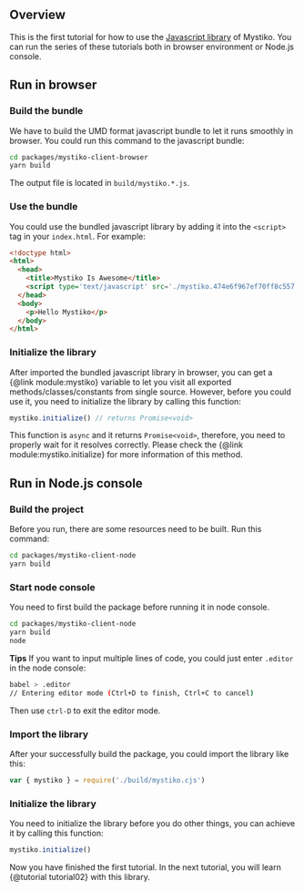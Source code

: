 ## Overview
This is the first tutorial for how to use the [Javascript library](/src) of Mystiko. You can run the series of
these tutorials both in browser environment or Node.js console.

## Run in browser
### Build the bundle
We have to build the UMD format javascript bundle to let it runs smoothly in browser. You could run this command to the
javascript bundle:

```bash
cd packages/mystiko-client-browser
yarn build
```

The output file is located in `build/mystiko.*.js`.

### Use the bundle
You could use the bundled javascript library by adding it into the `<script>` tag in your `index.html`. For example:

```html
<!doctype html>
<html>
  <head>
    <title>Mystiko Is Awesome</title>
    <script type='text/javascript' src='./mystiko.474e6f967ef70ff8c557.js'></script>
  </head>
  <body>
    <p>Hello Mystiko</p>
  </body>
</html>
```

### Initialize the library
After imported the bundled javascript library in browser,
you can get a {@link module:mystiko} variable to let you visit all
exported methods/classes/constants from single source. However, before you could use it, you need to initialize the
library by calling this function:

```javascript
mystiko.initialize() // returns Promise<void>
```

This function is `async` and it returns `Promise<void>`, therefore, you need to properly wait for it resolves correctly.
Please check the {@link module:mystiko.initialize} for more information of this method.

## Run in Node.js console
### Build the project
Before you run, there are some resources need to be built. Run this command:

```bash
cd packages/mystiko-client-node
yarn build
```

### Start node console
You need to first build the package before running it in node console.

```bash
cd packages/mystiko-client-node
yarn build
node
```

**Tips** If you want to input multiple lines of code, you could just enter `.editor` in the node console:

```bash
babel > .editor
// Entering editor mode (Ctrl+D to finish, Ctrl+C to cancel)
```
Then use `ctrl-D` to exit the editor mode.

### Import the library
After your successfully build the package, you could import the library like this:

```javascript
var { mystiko } = require('./build/mystiko.cjs')
```

### Initialize the library
You need to initialize the library before you do other things, you can achieve it by calling this function:

```javascript
mystiko.initialize()
```

Now you have finished the first tutorial. In the next tutorial, you will learn
{@tutorial tutorial02} with this library.
